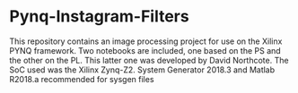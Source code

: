 # Pynq-Instagram-Filters
This repository contains an image processing  project for use on the Xilinx PYNQ framework. Two notebooks are included, one based on the PS and the other on the PL. This latter one was developed by David Northcote.
The SoC used was the Xilinx Zynq-Z2.
System Generator 2018.3 and Matlab R2018.a recommended for sysgen files
